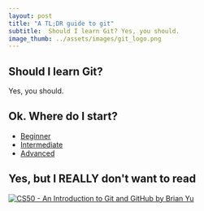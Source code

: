 ```yaml
---
layout: post
title: "A TL;DR guide to git"
subtitle:  Should I learn Git? Yes, you should.
image_thumb: ../assets/images/git_logo.png
---
```


## Should I learn Git?
Yes, you should.

## Ok. Where do I start?

* [Beginner](https://rogerdudler.github.io/git-guide/)
* [Intermediate](https://www.atlassian.com/git/)
* [Advanced](http://think-like-a-git.net/)

## Yes, but I REALLY don't want to read

[![CS50 - An Introduction to Git and GitHub by Brian Yu](http://img.youtube.com/vi/MJUJ4wbFm_A/0.jpg)](http://www.youtube.com/watch?v=MJUJ4wbFm_A)
